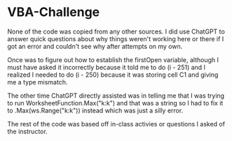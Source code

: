# VBA-Challenge

None of the code was copied from any other sources. I did use ChatGPT to answer quick questions about why things weren't working here or there if I got an error and couldn't see why after attempts on my own. 

Once was to figure out how to establish the firstOpen variable, although I must have asked it incorrectly because it told me to do (i - 251) and I realized I needed to do (i - 250) because it was storing cell C1 and giving me a type mismatch. 
  
The other time ChatGPT directly assisted was in telling me that I was trying to run WorksheetFunction.Max("k:k") and that was a string so I had to fix it to .Max(ws.Range("k:k")) instead which was just a silly error.
  
The rest of the code was based off in-class activies or questions I asked of the instructor.
